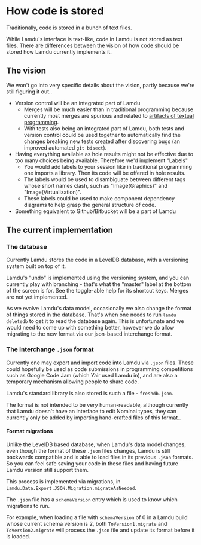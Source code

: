 # How code is stored

Traditionally, code is stored in a bunch of text files.

While Lamdu's interface is text-like, code in Lamdu is not stored as text files. There are differences between the vision of how code should be stored how Lamdu currently implements it.

## The vision

We won't go into very specific details about the vision, partly because we're still figuring it out..

* Version control will be an integrated part of Lamdu
  * Merges will be much easier than in traditional programming because currently most merges are spurious and related to [artifacts of textual programming](https://www.reddit.com/r/nosyntax/comments/6wtztz/how_textual_programming_doesnt_properly_get_the/).
  * With tests also being an integrated part of Lamdu, both tests and version control could be used together to automatically find the changes breaking new tests created after discovering bugs (an improved automated `git bisect`).
* Having everything available as hole results might not be effective due to too many choices being available. Therefore we'd implement "Labels"
  * You would add labels to your session like in traditional programming one imports a library. Then its code will be offered in hole results.
  * The labels would be used to disambiguate between different tags whose short names clash, such as "Image(Graphics)" and "Image(Virtualization)".
  * These labels could be used to make component dependency diagrams to help grasp the general structure of code.
* Something equivalent to Github/Bitbucket will be a part of Lamdu

## The current implementation

### The database

Currently Lamdu stores the code in a LevelDB database, with a versioning system built on top of it.

Lamdu's "undo" is implemented using the versioning system, and you can currently play with branching - that's what the "master" label at the bottom of the screen is for. See the toggle-able help for its shortcut keys.
Merges are not yet implemented.

As we evolve Lamdu's data model, occasionally we also change the format of things stored in the database. That's when one needs to run `lamdu deletedb` to get it to read the database again. This is unfortunate and we would need to come up with something better, however we do allow migrating to the new format via our json-based interchange format.

### The interchange `.json` format

Currently one may export and import code into Lamdu via `.json` files. These could hopefully be used as code submissions in programming competitions such as Google Code Jam (which Yair used Lamdu in), and are also a temporary mechanism allowing people to share code.

Lamdu's standard library is also stored is such a file - `freshdb.json`.

The format is not intended to be very human-readable, although currently that Lamdu doesn't have an interface to edit Nominal types, they can currently only be added by importing hand-crafted files of this format..

#### Format migrations

Unlike the LevelDB based database, when Lamdu's data model changes, even though the format of these `.json` files changes, Lamdu is still backwards compatible and is able to load files in its previous `.json` formats. So you can feel safe saving your code in these files and having future Lamdu version still support them.

This process is implemented via migrations, in `Lamdu.Data.Export.JSON.Migration.migrateAsNeeded`.

The `.json` file has a `schemaVersion` entry which is used to know which migrations to run.

For example, when loading a file with `schemaVersion` of 0 in a Lamdu build whose current schema version is 2, both `ToVersion1.migrate` and `ToVersion2.migrate` will process the `.json` file and update its format before it is loaded.